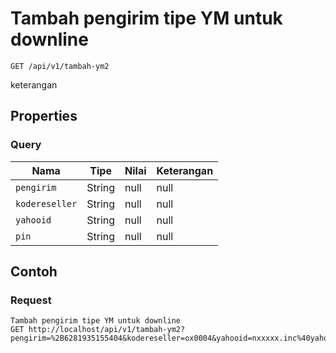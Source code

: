 # Tambah pengirim tipe YM untuk downline
```http
GET /api/v1/tambah-ym2
```
keterangan
## Properties
### Query
Nama | Tipe | Nilai | Keterangan
--- | --- | --- | ---
<code>pengirim</code> | String | null | null
<code>kodereseller</code> | String | null | null
<code>yahooid</code> | String | null | null
<code>pin</code> | String | null | null

## Contoh

### Request
```http
Tambah pengirim tipe YM untuk downline
GET http://localhost/api/v1/tambah-ym2?pengirim=%2B6281935155404&kodereseller=ox0004&yahooid=nxxxxx.inc%40yahoo.co.id&pin=1234
```
